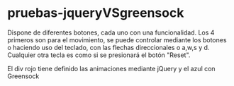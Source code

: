 # pruebas-jqueryVSgreensock

Dispone de diferentes botones, cada uno con una funcionalidad. Los 4 primeros son para el movimiento, se puede controlar mediante los botones o haciendo uso del 
teclado, con las flechas direccionales o a,w,s y d. Cualquier otra tecla es como si se presionará el botón "Reset".

El div rojo tiene definido las animaciones mediante jQuery y el azul con Greensock
